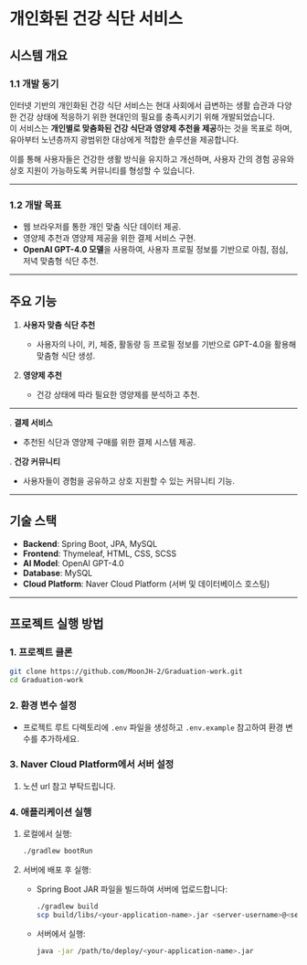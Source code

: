 # 개인화된 건강 식단 서비스

## 시스템 개요

### 1.1 개발 동기
인터넷 기반의 개인화된 건강 식단 서비스는 현대 사회에서 급변하는 생활 습관과 다양한 건강 상태에 적응하기 위한 현대인의 필요를 충족시키기 위해 개발되었습니다.  
이 서비스는 **개인별로 맞춤화된 건강 식단과 영양제 추천을 제공**하는 것을 목표로 하며, 유아부터 노년층까지 광범위한 대상에게 적합한 솔루션을 제공합니다.  

이를 통해 사용자들은 건강한 생활 방식을 유지하고 개선하며, 사용자 간의 경험 공유와 상호 지원이 가능하도록 커뮤니티를 형성할 수 있습니다.

---

### 1.2 개발 목표
- 웹 브라우저를 통한 개인 맞춤 식단 데이터 제공.
- 영양제 추천과 영양제 제공을 위한 결제 서비스 구현.
- **OpenAI GPT-4.0 모델**을 사용하여, 사용자 프로필 정보를 기반으로 아침, 점심, 저녁 맞춤형 식단 추천.

---

## 주요 기능
1. **사용자 맞춤 식단 추천**
   - 사용자의 나이, 키, 체중, 활동량 등 프로필 정보를 기반으로 GPT-4.0을 활용해 맞춤형 식단 생성.
   
2. **영양제 추천**
   - 건강 상태에 따라 필요한 영양제를 분석하고 추천.

---

. **결제 서비스**
   - 추천된 식단과 영양제 구매를 위한 결제 시스템 제공.

. **건강 커뮤니티**
   - 사용자들이 경험을 공유하고 상호 지원할 수 있는 커뮤니티 기능.

---

## 기술 스택
- **Backend**: Spring Boot, JPA, MySQL
- **Frontend**: Thymeleaf, HTML, CSS, SCSS
- **AI Model**: OpenAI GPT-4.0
- **Database**: MySQL
- **Cloud Platform**: Naver Cloud Platform (서버 및 데이터베이스 호스팅)

---

## 프로젝트 실행 방법

### 1. 프로젝트 클론
```bash
git clone https://github.com/MoonJH-2/Graduation-work.git
cd Graduation-work
```

### 2. 환경 변수 설정
- 프로젝트 루트 디렉토리에 `.env` 파일을 생성하고 `.env.example` 참고하여 환경 변수를 추가하세요.

### 3. Naver Cloud Platform에서 서버 설정
1. 노션 url 참고 부탁드립니다.

### 4. 애플리케이션 실행
1. 로컬에서 실행:
   ```bash
   ./gradlew bootRun
   ```

2. 서버에 배포 후 실행:
   - Spring Boot JAR 파일을 빌드하여 서버에 업로드합니다:
     ```bash
     ./gradlew build
     scp build/libs/<your-application-name>.jar <server-username>@<server-ip>:/path/to/deploy
     ```
   - 서버에서 실행:
     ```bash
     java -jar /path/to/deploy/<your-application-name>.jar
     ```
